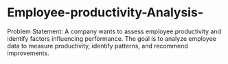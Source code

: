 # Employee-productivity-Analysis-
Problem Statement: A company wants to assess employee productivity and identify factors influencing performance. The goal is to analyze employee data to measure productivity, identify patterns, and recommend improvements. 
